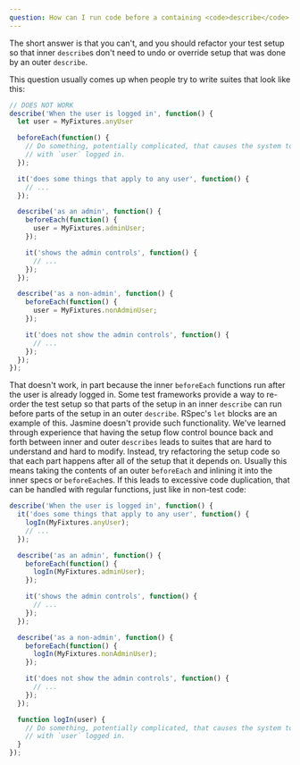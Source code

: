 ```yaml
---
question: How can I run code before a containing <code>describe</code>'s <code>beforeEach</code>? Does Jasmine have an equivalent of rspec's <code>let</code>?
---
```


The short answer is that you can't, and you should refactor your test setup so
that inner `describe`s don't need to undo or override setup that was done by
an outer `describe`.

This question usually comes up when people try to write suites that look like
this:

```javascript
// DOES NOT WORK
describe('When the user is logged in', function() {
  let user = MyFixtures.anyUser

  beforeEach(function() {
    // Do something, potentially complicated, that causes the system to run
    // with `user` logged in.
  });

  it('does some things that apply to any user', function() {
    // ...
  });

  describe('as an admin', function() {
    beforeEach(function() {
      user = MyFixtures.adminUser;
    });

    it('shows the admin controls', function() {
      // ...
    });
  });

  describe('as a non-admin', function() {
    beforeEach(function() {
      user = MyFixtures.nonAdminUser;
    });

    it('does not show the admin controls', function() {
      // ...
    });
  });
});
```

That doesn't work, in part because the inner `beforeEach` functions run after
the user is already logged in. Some test frameworks provide a way to re-order
the test setup so that parts of the setup in an inner `describe` can run before
parts of the setup in an outer `describe`. RSpec's `let` blocks are an example
of this. Jasmine doesn't provide such functionality. We've learned through
experience that having the setup flow control bounce back and forth between
inner and outer `describes` leads to suites that are hard to understand
and hard to modify. Instead, try refactoring the setup code so that each part 
happens after all of the setup that it depends on. Usually this means taking 
the contents of an outer `beforeEach` and inlining it into the inner specs or
`beforeEach`es. If this leads to excessive code duplication, that can be handled
 with regular functions, just like in non-test code:

```javascript
describe('When the user is logged in', function() {
  it('does some things that apply to any user', function() {
    logIn(MyFixtures.anyUser);
    // ...
  });

  describe('as an admin', function() {
    beforeEach(function() {
      logIn(MyFixtures.adminUser);
    });

    it('shows the admin controls', function() {
      // ...
    });
  });

  describe('as a non-admin', function() {
    beforeEach(function() {
      logIn(MyFixtures.nonAdminUser);
    });

    it('does not show the admin controls', function() {
      // ...
    });
  });

  function logIn(user) {
    // Do something, potentially complicated, that causes the system to run
    // with `user` logged in.
  }
});
```
